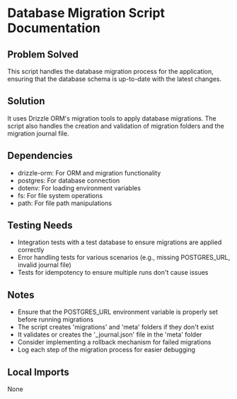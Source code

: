 # Database Migration Script Documentation

## Problem Solved
This script handles the database migration process for the application, ensuring that the database schema is up-to-date with the latest changes.

## Solution
It uses Drizzle ORM's migration tools to apply database migrations. The script also handles the creation and validation of migration folders and the migration journal file.

## Dependencies
- drizzle-orm: For ORM and migration functionality
- postgres: For database connection
- dotenv: For loading environment variables
- fs: For file system operations
- path: For file path manipulations

## Testing Needs
- Integration tests with a test database to ensure migrations are applied correctly
- Error handling tests for various scenarios (e.g., missing POSTGRES_URL, invalid journal file)
- Tests for idempotency to ensure multiple runs don't cause issues

## Notes
- Ensure that the POSTGRES_URL environment variable is properly set before running migrations
- The script creates 'migrations' and 'meta' folders if they don't exist
- It validates or creates the '_journal.json' file in the 'meta' folder
- Consider implementing a rollback mechanism for failed migrations
- Log each step of the migration process for easier debugging

## Local Imports
None